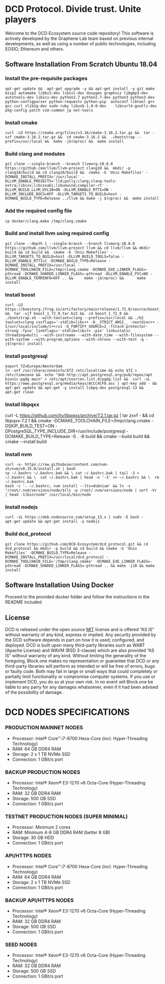 
# DCD Protocol. Divide trust. Unite players
Welcome to the DCD Ecosystem source code repository! This software is actively developed by the Graphene Lab team based on previous internal developments, as well as using a number of public technologies, including EOSIO, Ethereum and others.


## Software Installation From Scratch Ubuntu 18.04
### Install the pre-requisite packages
```
apt-get update &&  apt-get upgrade -y && apt-get install -y git make  bzip2 automake libbz2-dev libssl-dev doxygen graphviz libgmp3-dev autotools-dev libicu-dev python2.7 python2.7-dev python3 python3-dev python-configparser python-requests python-pip  autoconf libtool g++ gcc curl zlib1g-dev sudo ruby libusb-1.0-0-dev    libcurl4-gnutls-dev pkg-config patch vim-common jq net-tools
```

### Install cmake
```
curl -LO https://cmake.org/files/v3.16/cmake-3.16.2.tar.gz &&  tar -xzf cmake-3.16.2.tar.gz &&  cd cmake-3.16.2 &&  ./bootstrap --prefix=/usr/local &&  make -j$(nproc) &&  make install 
```

### Build clang and modules
```
git clone --single-branch --branch llvmorg-10.0.0 https://github.com/llvm/llvm-project clang10 &&  mkdir -p clang10/build && cd clang10/build &&  cmake -G 'Unix Makefiles' -DCMAKE_INSTALL_PREFIX='/usr/local' -DLLVM_ENABLE_PROJECTS='lld;polly;clang;clang-tools-extra;libcxx;libcxxabi;libunwind;compiler-rt' -DLLVM_BUILD_LLVM_DYLIB=ON -DLLVM_ENABLE_RTTI=ON -DLLVM_INCLUDE_DOCS=OFF -DLLVM_TARGETS_TO_BUILD=host -DCMAKE_BUILD_TYPE=Release ../llvm && make -j $(nproc) &&  make install
```

### Add the required config file
```
cp docker/clang.make /tmp/clang.cmake
```

###  Build and install llvm using required config
```
git clone --depth 1 --single-branch --branch llvmorg-10.0.0 https://github.com/llvm/llvm-project llvm && cd llvm/llvm && mkdir build && cd build &&  cmake -G 'Unix Makefiles' -DLLVM_TARGETS_TO_BUILD=host -DLLVM_BUILD_TOOLS=false -DLLVM_ENABLE_RTTI=1 -DCMAKE_BUILD_TYPE=Release -DCMAKE_INSTALL_PREFIX=/usr/local -DCMAKE_TOOLCHAIN_FILE=/tmp/clang.cmake -DCMAKE_EXE_LINKER_FLAGS=-pthread -DCMAKE_SHARED_LINKER_FLAGS=-pthread -DLLVM_ENABLE_PIC=NO -DLLVM_ENABLE_TERMINFO=OFF .. &&     make -j$(nproc) &&      make install
```

### Install boost
```
curl -LO https://boostorg.jfrog.io/artifactory/main/release/1.72.0/source/boost_1_72_0.tar.bz2 &&  tar -xjf boost_1_72_0.tar.bz2 &&  cd boost_1_72_0 &&  ./bootstrap.sh --with-toolset=clang --prefix=/usr/local && ./b2 toolset=clang cxxflags='-stdlib=libc++ -D__STRICT_ANSI__ -nostdinc++ -I/usr/local/include/c++/v1 -D_FORTIFY_SOURCE=2 -fstack-protector-strong -fpie' linkflags='-stdlib=libc++ -pie' link=static threading=multi --with-iostreams --with-date_time --with-filesystem --with-system --with-program_options --with-chrono --with-test -q -j$(nproc) install 
```

### Install postgresql
```
export TZ=Europe/Amsterdam
ln -snf /usr/share/zoneinfo/$TZ /etc/localtime && echo $TZ > /etc/timezone &&  echo "deb http://apt.postgresql.org/pub/repos/apt bionic-pgdg main" > /etc/apt/sources.list.d/pgdg.list &&  curl -sL https://www.postgresql.org/media/keys/ACCC4CF8.asc | apt-key add - && apt-get update && apt-get -y install libpq-dev postgresql-13 &&    apt-get clean

```
### Install libpqxx
curl -L https://github.com/jtv/libpqxx/archive/7.2.1.tar.gz | tar zxvf - && cd  libpqxx-7.2.1  &&  cmake -DCMAKE_TOOLCHAIN_FILE=/tmp/clang.cmake -DSKIP_BUILD_TEST=ON -DPostgreSQL_TYPE_INCLUDE_DIR=/usr/include/postgresql -DCMAKE_BUILD_TYPE=Release -S . -B build &&  cmake --build build && cmake --install build

### Install nvm

```
curl -o- https://raw.githubusercontent.com/nvm-sh/nvm/v0.35.0/install.sh | bash
cp ~/.bashrc ~/.bashrc.bak && \ cat ~/.bashrc.bak | tail -3 > ~/.bashrc && \  cat ~/.bashrc.bak | head -n '-3' >> ~/.bashrc && \  rm ~/.bashrc.bak 
bash -c '. ~/.bashrc; nvm install --lts=dubnium' && ln -s "/root/.nvm/versions/node/$(ls -p /root/.nvm/versions/node | sort -Vr | head -1)bin/node" /usr/local/bin/node 
```

### Install nodejs
```
curl -sL https://deb.nodesource.com/setup_13.x | sudo -E bash -
apt-get update && apt-get install -y nodejs 
```

### Build dcd_protocol 
```
git clone https://github.com/DCD-Ecosystem/dcd_protocol.git && cd dcd_protocol && mkdir -p build && cd build && cmake -G 'Unix Makefiles' -DCMAKE_BUILD_TYPE=Release -DCMAKE_INSTALL_PREFIX=/usr/local/dcd_protocol -DCMAKE_TOOLCHAIN_FILE='/tmp/clang.cmake' -DCMAKE_EXE_LINKER_FLAGS=-pthread -DCMAKE_SHARED_LINKER_FLAGS=-pthread .. && make -j10 && make install
```


## Software Installation Using Docker
Proceed to the provided docker folder and follow the instructions in the README included

## License

DCD is released under the open source [MIT](./LICENSE) license and is offered “AS IS” without warranty of any kind, express or implied. Any security provided by the DCD software depends in part on how it is used, configured, and deployed. DCD is built upon many third-party libraries such as WABT (Apache License) and WAVM (BSD 3-clause) which are also provided “AS IS” without warranty of any kind. Without limiting the generality of the foregoing, Block.one makes no representation or guarantee that DCD or any third-party libraries will perform as intended or will be free of errors, bugs or faulty code. Both may fail in large or small ways that could completely or partially limit functionality or compromise computer systems. If you use or implement DCD, you do so at your own risk. In no event will Block.one be liable to any party for any damages whatsoever, even if it had been advised of the possibility of damage.  

# DCD NODES SPECIFICATIONS 

### PRODUCTION MAINNET NODES
* Processor: Intel® Core™ i7-8700 Hexa-Core (incl. Hyper-Threading Technology)
* RAM: 64 GB DDR4 RAM
* Storage: 2 x 1 TB NVMe SSD
* Connection: 1 GBit/s port

### BACKUP PRODUCTION NODES
* Processor: Intel® Xeon® E3-1270 v6 Octa-Core (Hyper-Threading Technology)
* RAM: 32 GB DDR4 RAM
* Storage: 500 GB SSD
* Connection: 1 GBit/s port

### TESTNET PRODUCTION NODES (SUPER MINIMAL)
* Processor: Minimum 2 cores
* RAM: Minimum 4-8 GB DDR4 RAM (better 8 GB)
* Storage: 30 GB HDD
* Connection: 1 GBit/s port

### API/HTTPS NODES
* Processor: Intel® Core™ i7-8700 Hexa-Core (incl. Hyper-Threading Technology)
* RAM: 64 GB DDR4 RAM
* Storage: 2 x 1 TB NVMe SSD
* Connection: 1 GBit/s port

### BACKUP API/HTTPS NODES
* Processor: Intel® Xeon® E3-1270 v6 Octa-Core (Hyper-Threading Technology)
* RAM: 32 GB DDR4 RAM
* Storage: 500 GB SSD
* Connection: 1 GBit/s port

### SEED NODES
* Processor: Intel® Xeon® E3-1270 v6 Octa-Core (Hyper-Threading Technology)
* RAM: 32 GB DDR4 RAM
* Storage: 500 GB SSD
* Connection: 1 GBit/s port